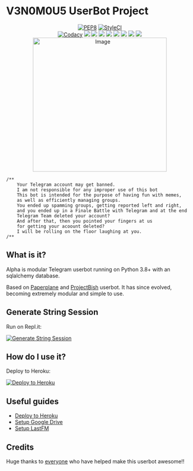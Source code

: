 # V3N0M0U5 UserBot Project

<p align="center">
    <a href="https://github.com/oxyda-fox/V3N0M0U5/actions?query=PEP8"> <img src="https://github.com/GengKapak/DCLXVI/workflows/PEP8/badge.svg?branch=master" alt="PEP8" /></a>
    <a href="https://github.styleci.io/repos/263736411?branch=master"><img src="https://github.styleci.io/repos/263736411/shield?branch=master" alt="StyleCI"></a><br>
    <a href="https://app.codacy.com/gh/oxyda-fox/V3N0M0U5/dashboard"> <img src="https://img.shields.io/codacy/grade/a8f0747a964e4712818a28d2a7f4edd3?color=blue&logo=codacy&style=for-the-badge" alt="Codacy" /></a>
    <a href="https://github.com/oxyda-fox/V3N0M0U5"> <img src="https://img.shields.io/github/repo-size/GengKapak/DCLXVI?logo=github&style=for-the-badge" /></a>
    <a href="https://github.com/oxyda-fox/V3N0M0U5/graphs/contributors"> <img src="https://img.shields.io/github/contributors-anon/GengKapak/DCLXVI?color=blue&label=all%20contributors&logo=github&style=for-the-badge" /></a>
    <a href="https://github.com/oxyda-fox/V3N0M0U5/commits/master"> <img src="https://img.shields.io/github/last-commit/GengKapak/DCLXVI?color=blue&logo=github&style=for-the-badge" /></a>
    <a href="https://github.com/oxyda-fox/V3N0M0U5/issues"> <img src="https://img.shields.io/github/issues/GengKapak/DCLXVI?color=blue&logo=github&style=for-the-badge" /></a>
    <a href="https://github.com/oxyda-fox/V3N0M0U5/network/members"> <img src="https://img.shields.io/github/forks/GengKapak/DCLXVI?logo=github&style=for-the-badge" /></a>
    <a href="https://hub.docker.com/r/gengkapak/archlinux"> <img src="https://img.shields.io/docker/image-size/gengkapak/archlinux/latest?label=docker%20image%20size&logo=docker&style=for-the-badge" /></a>
    <a href="https://hub.docker.com/r/gengkapak/archlinux/tags"> <img src="https://img.shields.io/docker/v/gengkapak/archlinux/latest?label=docker%20version&logo=docker&style=for-the-badge" /></a>
    <a href="https://pypi.org/project/Telethon/"> <img src="https://img.shields.io/pypi/v/telethon?label=telethon&logo=pypi&logoColor=white&style=for-the-badge" /></a>
    <img src="https://telegra.ph/file/347bf3cb57258b762aab8.jpg" alt="Image" width="360" height="360" />
</p>

```
/**
    Your Telegram account may get banned.
    I am not responsible for any improper use of this bot
    This bot is intended for the purpose of having fun with memes,
    as well as efficiently managing groups.
    You ended up spamming groups, getting reported left and right,
    and you ended up in a Finale Battle with Telegram and at the end
    Telegram Team deleted your account?
    And after that, then you pointed your fingers at us
    for getting your acoount deleted?
    I will be rolling on the floor laughing at you.
/**
```

## What is it?

Alpha is modular Telegram userbot running on Python 3.8+ with an sqlalchemy database.

Based on [Paperplane](https://github.com/RaphielGang/Telegram-UserBot) and [ProjectBish](https://github.com/adekmaulana/ProjectBish) userbot.
It has since evolved, becoming extremely modular and simple to use.

## Generate String Session

Run on Repl.it:
<p><a href="http://dclxvi.anggar96s.repl.run"> <img src="https://img.shields.io/badge/run-string__session.py-blue?style=for-the-badge&logo=repl.it" alt="Generate String Session" /></a></p>

## How do I use it?

Deploy to Heroku:
<p><a href="https://heroku.com/deploy"> <img src="https://www.herokucdn.com/deploy/button.svg" alt="Deploy to Heroku" /></a></p>

## Useful guides

* [Deploy to Heroku](https://telegra.ph/How-to-host-a-Telegram-Userbot-11-02)
* [Setup Google Drive](https://telegra.ph/How-To-Setup-Google-Drive-04-03)
* [Setup LastFM](https://telegra.ph/How-to-set-up-LastFM-module-for-Paperplane-userbot-11-02)

## Credits

Huge thanks to [everyone](https://github.com/GengKapak/DCLXVI/graphs/contributors) who have helped make this userbot awesome!!</p>
